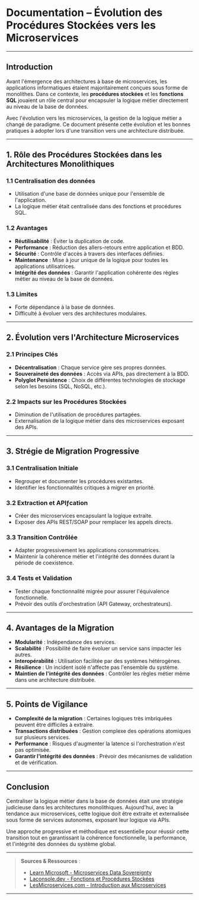 # Documentation – Évolution des Procédures Stockées vers les Microservices

---

## Introduction

Avant l'émergence des architectures à base de microservices, les applications informatiques étaient majoritairement conçues sous forme de monolithes. Dans ce contexte, les **procédures stockées** et les **fonctions SQL** jouaient un rôle central pour encapsuler la logique métier directement au niveau de la base de données.

Avec l'évolution vers les microservices, la gestion de la logique métier a changé de paradigme. Ce document présente cette évolution et les bonnes pratiques à adopter lors d'une transition vers une architecture distribuée.

---

## 1. Rôle des Procédures Stockées dans les Architectures Monolithiques

### 1.1 Centralisation des données

- Utilisation d'une base de données unique pour l'ensemble de l'application.
- La logique métier était centralisée dans des fonctions et procédures SQL.

### 1.2 Avantages

- **Réutilisabilité** : Éviter la duplication de code.
- **Performance** : Réduction des allers-retours entre application et BDD.
- **Sécurité** : Contrôle d'accès à travers des interfaces définies.
- **Maintenance** : Mise à jour unique de la logique pour toutes les applications utilisatrices.
- **Intégrité des données** : Garantir l'application cohérente des règles métier au niveau de la base de données.

### 1.3 Limites

- Forte dépendance à la base de données.
- Difficulté à évoluer vers des architectures modulaires.

---

## 2. Évolution vers l'Architecture Microservices

### 2.1 Principes Clés

- **Décentralisation** : Chaque service gère ses propres données.
- **Souveraineté des données** : Accès via APIs, pas directement à la BDD.
- **Polyglot Persistence** : Choix de différentes technologies de stockage selon les besoins (SQL, NoSQL, etc.).

### 2.2 Impacts sur les Procédures Stockées

- Diminution de l'utilisation de procédures partagées.
- Externalisation de la logique métier dans des microservices exposant des APIs.

---

## 3. Strégie de Migration Progressive

### 3.1 Centralisation Initiale

- Regrouper et documenter les procédures existantes.
- Identifier les fonctionnalités critiques à migrer en priorité.

### 3.2 Extraction et APIƒcation

- Créer des microservices encapsulant la logique extraite.
- Exposer des APIs REST/SOAP pour remplacer les appels directs.

### 3.3 Transition Contrôlée

- Adapter progressivement les applications consommatrices.
- Maintenir la cohérence métier et l'intégrité des données durant la période de coexistence.

### 3.4 Tests et Validation

- Tester chaque fonctionnalité migrée pour assurer l'équivalence fonctionnelle.
- Prévoir des outils d'orchestration (API Gateway, orchestrateurs).

---

## 4. Avantages de la Migration

- **Modularité** : Indépendance des services.
- **Scalabilité** : Possibilité de faire évoluer un service sans impacter les autres.
- **Interopérabilité** : Utilisation facilitée par des systèmes hétérogènes.
- **Résilience** : Un incident isolé n'affecte pas l'ensemble du système.
- **Maintien de l'intégrité des données** : Contrôler les règles métier même dans une architecture distribuée.

---

## 5. Points de Vigilance

- **Complexité de la migration** : Certaines logiques très imbriquées peuvent être difficiles à extraire.
- **Transactions distribuées** : Gestion complexe des opérations atomiques sur plusieurs services.
- **Performance** : Risques d'augmenter la latence si l'orchestration n'est pas optimisée.
- **Garantir l'intégrité des données** : Prévoir des mécanismes de validation et de vérification.

---

## Conclusion

Centraliser la logique métier dans la base de données était une stratégie judicieuse dans les architectures monolithiques. Aujourd'hui, avec la tendance aux microservices, cette logique doit être extraite et externalisée sous forme de services autonomes, exposant leur logique via APIs.

Une approche progressive et méthodique est essentielle pour réussir cette transition tout en garantissant la cohérence fonctionnelle, la performance, et l'intégrité des données du système global.

---

> **Sources & Ressources** :
>
> - [Learn Microsoft - Microservices Data Sovereignty](https://learn.microsoft.com/fr-fr/dotnet/architecture/microservices/architect-microservice-container-applications/data-sovereignty-per-microservice)
> - [Laconsole.dev - Fonctions et Procédures Stockées](https://laconsole.dev/formations/sql/fonctions-procedures-stockees/)
> - [LesMicroservices.com - Introduction aux Microservices](https://www.lesmicroservices.com/2020/05/introduction-microservices-p2.html)

---
